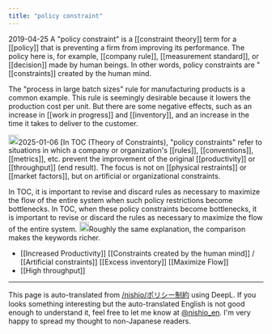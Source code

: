 ```yaml
---
title: "policy constraint"
---
```


2019-04-25
A "policy constraint" is a [[constraint theory]] term for a [[policy]] that is preventing a firm from improving its performance.
The policy here is, for example, [[company rule]], [[measurement standard]], or [[decision]] made by human beings.
In other words, policy constraints are "[[constraints]] created by the human mind.

The "process in large batch sizes" rule for manufacturing products is a common example.
This rule is seemingly desirable because it lowers the production cost per unit.
But there are some negative effects, such as an increase in [[work in progress]] and [[inventory]], and an increase in the time it takes to deliver to the customer.

<img src='https://scrapbox.io/api/pages/nishio-en/o1 Pro/icon' alt='o1 Pro.icon' height="19.5"/>2025-01-06
[In TOC (Theory of Constraints), "policy constraints" refer to situations in which a company or organization's [[rules]], [[conventions]], [[metrics]], etc. prevent the improvement of the original [[productivity]] or [[throughput]] (end result). The focus is not on [[physical restraints]] or [[market factors]], but on artificial or organizational constraints.

In TOC, it is important to revise and discard rules as necessary to maximize the flow of the entire system when such policy restrictions become bottlenecks. In TOC, when these policy constraints become bottlenecks, it is important to revise or discard the rules as necessary to maximize the flow of the entire system.
<img src='https://scrapbox.io/api/pages/nishio-en/nishio/icon' alt='nishio.icon' height="19.5"/>Roughly the same explanation, the comparison makes the keywords richer.


- [[Increased Productivity]]
[[Constraints created by the human mind]] / [[Artificial constraints]]
[[Excess inventory]]
[[Maximize Flow]]
- [[High throughput]]

---
This page is auto-translated from [/nishio/ポリシー制約](https://scrapbox.io/nishio/ポリシー制約) using DeepL. If you looks something interesting but the auto-translated English is not good enough to understand it, feel free to let me know at [@nishio_en](https://twitter.com/nishio_en). I'm very happy to spread my thought to non-Japanese readers.